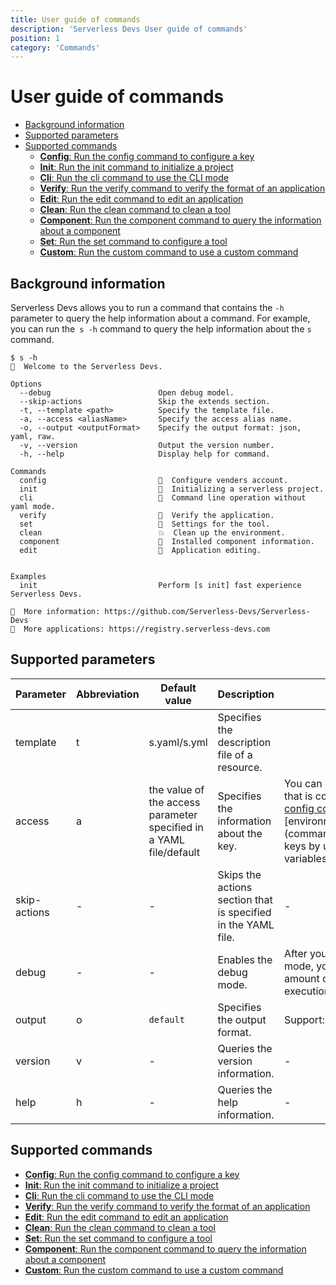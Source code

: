 ```yaml
---
title: User guide of commands
description: 'Serverless Devs User guide of commands'
position: 1
category: 'Commands'
---
```


# User guide of commands

- [Background information](#Background-information)
- [Supported parameters](#Supported-parameters)
- [Supported commands](#Supported-commands)
    - [**Config**: Run the config command to configure a key](config.md)
    - [**Init**: Run the init command to initialize a project](init.md)
    - [**Cli**: Run the cli command to use the CLI mode](cli.md)
    - [**Verify**: Run the verify command to verify the format of an application](verify.md)
    - [**Edit**: Run the edit command to edit an application](edit.md)
    - [**Clean**: Run the clean command to clean a tool](clean.md)
    - [**Component**: Run the component command to query the information about a component](component.md)
    - [**Set**: Run the set command to configure a tool](set.md)
    - [**Custom**: Run the custom command to use a custom command](custom.md)

## Background information

Serverless Devs allows you to run a command that contains the `-h` parameter to query the help information about a command. For example, you can run the` s -h` command to query the help information about the `s` command.

```shell script
$ s -h
🚀  Welcome to the Serverless Devs.

Options
  --debug                        Open debug model.              
  --skip-actions                 Skip the extends section.      
  -t, --template <path>          Specify the template file.     
  -a, --access <aliasName>       Specify the access alias name. 
  -o, --output <outputFormat>    Specify the output format: json, yaml, raw.  
  -v, --version                  Output the version number.     
  -h, --help                     Display help for command.      

Commands
  config                         👤  Configure venders account.                
  init                           💞  Initializing a serverless project.        
  cli                            🐚  Command line operation without yaml mode. 
  verify                         🔎  Verify the application.                   
  set                            🔧  Settings for the tool.                    
  clean                          💥  Clean up the environment.                 
  component                      🔌  Installed component information.          
  edit                           🙌  Application editing.                      


Examples
  init                           Perform [s init] fast experience Serverless Devs. 

🧭  More information: https://github.com/Serverless-Devs/Serverless-Devs
🚀  More applications: https://registry.serverless-devs.com
```

## Supported parameters

| Parameter    | Abbreviation | Default value                                                | Description                                                  | Remarks                                                      |
| ------------ | ------------ | ------------------------------------------------------------ | ------------------------------------------------------------ | ------------------------------------------------------------ |
| template     | t            | s.yaml/s.yml                                                 | Specifies the description file of a  resource.               |                                                              |
| access       | a            | the value of the access parameter specified in a YAML file/default | Specifies the information about the key.                     | You can use the key information that is  configured by using [the config command](command/config.md#config-add-command) or [environment variables](command/config.md#Configure keys by using environment variables). |
| skip-actions | -            | -                                                            | Skips the actions section that is specified in the YAML file. | -                                                            |
| debug        | -            | -                                                            | Enables the debug mode.                                      | After you enable the debug mode, you can obtain a larger amount of information about the  execution process of a tool. |
| output       | o           | `default`                     |  Specifies the output format. | Support: `default`, `json`, `yaml`, `raw`                  | 
| version      | v            | -                                                            | Queries the version information.                             | -                                                            |
| help         | h            | -                                                            | Queries the help information.                                | -                                                            |

## Supported commands

- [**Config**: Run the config command to configure a key](config.md)
- [**Init**: Run the init command to initialize a project](init.md)
- [**Cli**: Run the cli command to use the CLI mode](cli.md)
- [**Verify**: Run the verify command to verify the format of an application](verify.md)
- [**Edit**: Run the edit command to edit an application](edit.md)
- [**Clean**: Run the clean command to clean a tool](clean.md)
- [**Set**: Run the set command to configure a tool](set.md)
- [**Component**: Run the component command to query the information about a component](component.md)
- [**Custom**: Run the custom command to use a custom command](custom.md)